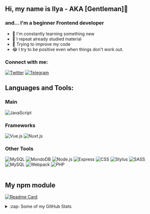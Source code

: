 ## Hi, my name is Ilya - AKA [GentIeman]🎩

### and... I'm a beginner Frontend developer

- 📖 I'm constantly learning something new
- 🤔 I repeat already studied material
- 🔧 Trying to improve my code
- 😂 I try to be positive even when things don't work out.

### Connect with me:

[![Twitter](https://img.shields.io/badge/-Twitter-1e272e?style=for-the-badge&logo=Twitter&logoColor=1C9DEB)](https://twitter.com/GentIemanes)
[![Telegram](https://img.shields.io/badge/-Telegram-1e272e?style=for-the-badge&logo=telegram&logoColor=27A0D9)](https://t.me/Gent1men)

## Languages and Tools:

### Main

![JavaScript](https://img.shields.io/badge/-JavaScript-1e272e?style=for-the-badge&logo=JavaScript)

### Frameworks

![Vue.js](https://img.shields.io/badge/-Vue.js-1e272e?style=for-the-badge&logo=vuedotjs) ![Nuxt.js](https://img.shields.io/badge/-Nuxt.js-1e272e?style=for-the-badge&logo=nuxtdotjs)

### Other Tools

![MySQL](https://img.shields.io/badge/-MySQL-1e272e?style=for-the-badge&logo=mysql) ![MondoDB](https://img.shields.io/badge/-MongoDB-1e272e?style=for-the-badge&logo=mongodb)
![Node.js](https://img.shields.io/badge/-Node.js-1e272e?style=for-the-badge&logo=nodedotjs) ![Express](https://img.shields.io/badge/-Express-1e272e?style=for-the-badge&logo=express) ![CSS](https://img.shields.io/badge/-CSS-1e272e?style=for-the-badge&logo=css3&logoColor=1572B6)
![Stylus](https://img.shields.io/badge/-Stylus-1e272e?style=for-the-badge&logo=Stylus) ![SASS](https://img.shields.io/badge/-SCSS-1e272e?style=for-the-badge&logo=sass) ![MySQL](https://img.shields.io/badge/-SQL-1e272e?style=for-the-badge&logo=mysql) ![Webpack](https://img.shields.io/badge/-Webpack-1e272e?style=for-the-badge&logo=webpack)
![PHP](https://img.shields.io/badge/-PHP-1e272e?style=for-the-badge&logo=php)
<br />
<br />

## My npm module 
[![Readme Card](https://github-readme-stats.vercel.app/api/pin/?username=GentIeman&repo=v-month-picker&show_owner=true)](https://github.com/GentIeman/v-month-picker)

<details>
  <summary>:zap: Some of my GitHub Stats</summary>
  <br />
  <img alt="Most Used Language" src="https://github-readme-stats.vercel.app/api/top-langs/?username=GentIeman&layout=compact" />
  <br />
  <br />
  <img alt="GitHub Stats" src="https://github-readme-stats.vercel.app/api?username=GentIeman&show_icons=true&hide_title=true&hide=issues,contribs" />
</details>

